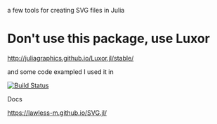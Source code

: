 a few tools for creating SVG files in Julia

# Don't use this package, use Luxor

http://juliagraphics.github.io/Luxor.jl/stable/


and some code exampled I used it in



[![Build Status](https://github.com/lawless-m/SVG.jl/actions/workflows/CI.yml/badge.svg?branch=master)](https://github.com/lawless-m/SVG.jl/actions/workflows/CI.yml?query=branch%3Amaster)

Docs

https://lawless-m.github.io/SVG.jl/

